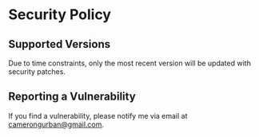 # Security Policy

## Supported Versions

Due to time constraints, only the most recent version will be updated with security 
patches. 

## Reporting a Vulnerability

If you find a vulnerability, please notify me via email at camerongurban@gmail.com.
